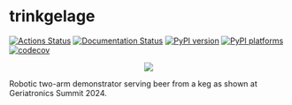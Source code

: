 # trinkgelage

[![Actions Status][actions-badge]][actions-link]
[![Documentation Status][rtd-badge]][rtd-link]
[![PyPI version][pypi-version]][pypi-link]
[![PyPI platforms][pypi-platforms]][pypi-link] [![codecov][cov-badge]][cov-link]

<p align="center">
	<img src="https://raw.githubusercontent.com/tum-robotics/trinkgelage/main/.github/trinkgelage.png">
</p>

Robotic two-arm demonstrator serving beer from a keg as shown at Geriatronics
Summit 2024.

<!-- SPHINX-START -->

<!-- prettier-ignore-start -->
[actions-badge]:            https://img.shields.io/github/actions/workflow/status/tum-robotics/trinkgelage/ci.yml
[actions-link]:             https://github.com/tum-robotics/trinkgelage/actions
[pypi-link]:                https://pypi.org/project/trinkgelage/
[pypi-platforms]:           https://img.shields.io/pypi/pyversions/trinkgelage
[pypi-version]:             https://img.shields.io/pypi/v/trinkgelage
[rtd-badge]:                https://readthedocs.org/projects/trinkgelage/badge/?version=latest
[rtd-link]:                 https://trinkgelage.readthedocs.io/en/latest/?badge=latest
[cov-badge]:                https://img.shields.io/codecov/c/gh/tum-robotics/trinkgelage
[cov-link]:                 https://app.codecov.io/gh/tum-robotics/trinkgelage
<!-- prettier-ignore-end -->
